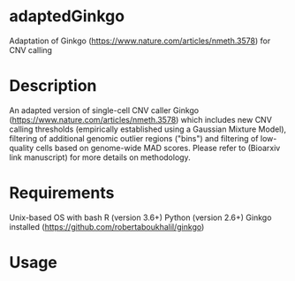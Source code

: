 # adaptedGinkgo
Adaptation of Ginkgo (https://www.nature.com/articles/nmeth.3578) for CNV calling
# Description
An adapted version of single-cell CNV caller Ginkgo (https://www.nature.com/articles/nmeth.3578) which includes new CNV calling thresholds (empirically established using a Gaussian Mixture Model), filtering of additional genomic outlier regions ("bins") and filtering of low-quality cells based on genome-wide MAD scores. Please refer to (Bioarxiv link manuscript) for more details on methodology.
# Requirements
Unix-based OS with bash
R (version 3.6+)
Python (version 2.6+)
Ginkgo installed (https://github.com/robertaboukhalil/ginkgo)
# Usage
